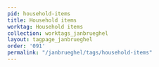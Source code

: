 ```yaml
---
pid: household-items
title: Household items
worktag: Household items
collection: worktags_janbrueghel
layout: tagpage_janbrueghel
order: '091'
permalink: "/janbrueghel/tags/household-items"
---
```

